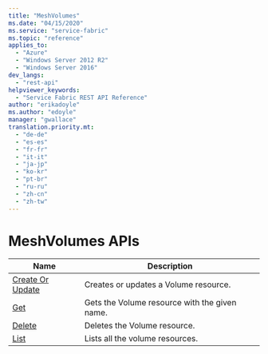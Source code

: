 ```yaml
---
title: "MeshVolumes"
ms.date: "04/15/2020"
ms.service: "service-fabric"
ms.topic: "reference"
applies_to: 
  - "Azure"
  - "Windows Server 2012 R2"
  - "Windows Server 2016"
dev_langs: 
  - "rest-api"
helpviewer_keywords: 
  - "Service Fabric REST API Reference"
author: "erikadoyle"
ms.author: "edoyle"
manager: "gwallace"
translation.priority.mt: 
  - "de-de"
  - "es-es"
  - "fr-fr"
  - "it-it"
  - "ja-jp"
  - "ko-kr"
  - "pt-br"
  - "ru-ru"
  - "zh-cn"
  - "zh-tw"
---
```

# MeshVolumes APIs

| Name | Description |
| --- | --- |
| [Create Or Update](sfclient-v71-api-meshvolume_createorupdate.md) | Creates or updates a Volume resource.<br/> |
| [Get](sfclient-v71-api-meshvolume_get.md) | Gets the Volume resource with the given name.<br/> |
| [Delete](sfclient-v71-api-meshvolume_delete.md) | Deletes the Volume resource.<br/> |
| [List](sfclient-v71-api-meshvolume_list.md) | Lists all the volume resources.<br/> |

